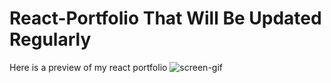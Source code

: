 # React-Portfolio That Will Be Updated Regularly

Here is a preview of my react portfolio
![screen-gif](./src/media/Portfolio.gif)
